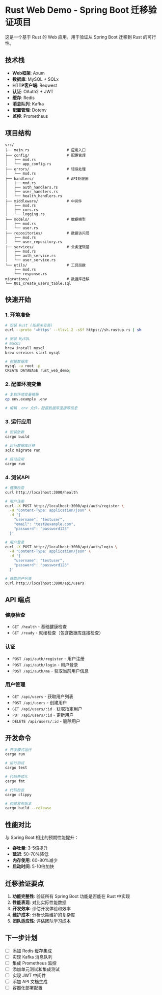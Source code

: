 # Rust Web Demo - Spring Boot 迁移验证项目

这是一个基于 Rust 的 Web 应用，用于验证从 Spring Boot 迁移到 Rust 的可行性。

## 技术栈

- **Web框架**: Axum
- **数据库**: MySQL + SQLx
- **HTTP客户端**: Reqwest
- **认证**: OAuth2 + JWT
- **缓存**: Redis
- **消息队列**: Kafka
- **配置管理**: Dotenv
- **监控**: Prometheus

## 项目结构

```
src/
├── main.rs                 # 应用入口
├── config/                 # 配置管理
│   ├── mod.rs
│   └── app_config.rs
├── errors/                 # 错误处理
│   └── mod.rs
├── handlers/               # API处理器
│   ├── mod.rs
│   ├── auth_handlers.rs
│   ├── user_handlers.rs
│   └── health_handlers.rs
├── middleware/             # 中间件
│   ├── mod.rs
│   ├── cors.rs
│   └── logging.rs
├── models/                 # 数据模型
│   ├── mod.rs
│   └── user.rs
├── repositories/           # 数据访问层
│   ├── mod.rs
│   └── user_repository.rs
├── services/               # 业务逻辑层
│   ├── mod.rs
│   ├── auth_service.rs
│   └── user_service.rs
└── utils/                  # 工具函数
    ├── mod.rs
    └── response.rs
migrations/                 # 数据库迁移
└── 001_create_users_table.sql
```

## 快速开始

### 1. 环境准备

```bash
# 安装 Rust (如果未安装)
curl --proto '=https' --tlsv1.2 -sSf https://sh.rustup.rs | sh

# 安装 MySQL
# macOS
brew install mysql
brew services start mysql

# 创建数据库
mysql -u root -p
CREATE DATABASE rust_web_demo;
```

### 2. 配置环境变量

```bash
# 复制环境变量模板
cp env.example .env

# 编辑 .env 文件，配置数据库连接等信息
```

### 3. 运行应用

```bash
# 安装依赖
cargo build

# 运行数据库迁移
sqlx migrate run

# 启动应用
cargo run
```

### 4. 测试API

```bash
# 健康检查
curl http://localhost:3000/health

# 用户注册
curl -X POST http://localhost:3000/api/auth/register \
  -H "Content-Type: application/json" \
  -d '{
    "username": "testuser",
    "email": "test@example.com",
    "password": "password123"
  }'

# 用户登录
curl -X POST http://localhost:3000/api/auth/login \
  -H "Content-Type: application/json" \
  -d '{
    "username": "testuser",
    "password": "password123"
  }'

# 获取用户列表
curl http://localhost:3000/api/users
```

## API 端点

### 健康检查
- `GET /health` - 基础健康检查
- `GET /ready` - 就绪检查（包含数据库连接检查）

### 认证
- `POST /api/auth/register` - 用户注册
- `POST /api/auth/login` - 用户登录
- `POST /api/auth/me` - 获取当前用户信息

### 用户管理
- `GET /api/users` - 获取用户列表
- `POST /api/users` - 创建用户
- `GET /api/users/:id` - 获取指定用户
- `PUT /api/users/:id` - 更新用户
- `DELETE /api/users/:id` - 删除用户

## 开发命令

```bash
# 开发模式运行
cargo run

# 运行测试
cargo test

# 代码格式化
cargo fmt

# 代码检查
cargo clippy

# 构建发布版本
cargo build --release
```

## 性能对比

与 Spring Boot 相比的预期性能提升：

- **吞吐量**: 3-5倍提升
- **延迟**: 50-70%降低
- **内存使用**: 60-80%减少
- **启动时间**: 5-10倍加快

## 迁移验证要点

1. **功能完整性**: 验证所有 Spring Boot 功能是否能在 Rust 中实现
2. **性能表现**: 对比实际性能数据
3. **开发效率**: 评估开发体验和效率
4. **维护成本**: 分析长期维护的复杂度
5. **团队适应性**: 评估团队学习成本

## 下一步计划

- [ ] 添加 Redis 缓存集成
- [ ] 实现 Kafka 消息队列
- [ ] 集成 Prometheus 监控
- [ ] 添加单元测试和集成测试
- [ ] 实现 JWT 中间件
- [ ] 添加 API 文档生成
- [ ] 容器化部署配置
